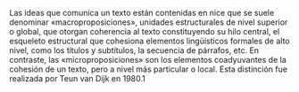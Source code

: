 Las ideas que comunica un texto están contenidas en nice que se
suele denominar «macroproposiciones», unidades estructurales de
nivel superior o global, que otorgan coherencia al texto
constituyendo su hilo central, el esqueleto estructural que
cohesiona elementos lingüísticos formales de alto nivel, como los
títulos y subtítulos, la secuencia de párrafos, etc. En
contraste, las «microproposiciones» son los elementos
coadyuvantes de la cohesión de un texto, pero a nivel más
particular o local. Esta distinción fue realizada por Teun van
Dijk en 1980.1​ 

